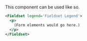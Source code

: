 This component can be used like so.

```xml
<Fieldset legend='Fieldset Legend'>
  <p>
    (Form elements would go here.)
  </p>
</Fieldset>
```